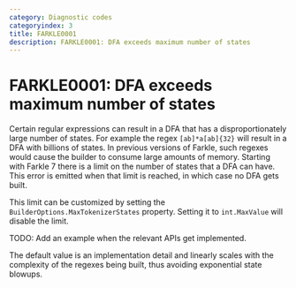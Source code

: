 ```yaml
---
category: Diagnostic codes
categoryindex: 3
title: FARKLE0001
description: FARKLE0001: DFA exceeds maximum number of states
---
```

# FARKLE0001: DFA exceeds maximum number of states

Certain regular expressions can result in a DFA that has a disproportionately large number of states. For example the regex `[ab]*a[ab]{32}` will result in a DFA with billions of states. In previous versions of Farkle, such regexes would cause the builder to consume large amounts of memory. Starting with Farkle 7 there is a limit on the number of states that a DFA can have. This error is emitted when that limit is reached, in which case no DFA gets built.

This limit can be customized by setting the `BuilderOptions.MaxTokenizerStates` property. Setting it to `int.MaxValue` will disable the limit.

TODO: Add an example when the relevant APIs get implemented.

The default value is an implementation detail and linearly scales with the complexity of the regexes being built, thus avoiding exponential state blowups.
